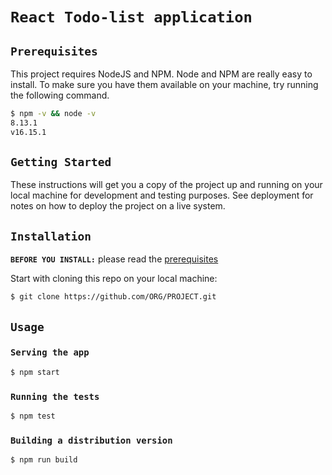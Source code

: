 # `React Todo-list application`

## `Prerequisites`

This project requires NodeJS and NPM. Node and NPM are really easy to install. To make sure you have them available on your machine, try running the following command.

```sh
$ npm -v && node -v
8.13.1
v16.15.1
```

## `Getting Started`

These instructions will get you a copy of the project up and running on your local machine for development and testing purposes. See deployment for notes on how to deploy the project on a live system.

## `Installation`

**`BEFORE YOU INSTALL:`** please read the [prerequisites](#prerequisites)

Start with cloning this repo on your local machine:

```sh
$ git clone https://github.com/ORG/PROJECT.git
```

## `Usage`

### `Serving the app`

```sh
$ npm start
```

### `Running the tests`

```sh
$ npm test
```

### `Building a distribution version`

```sh
$ npm run build
```
